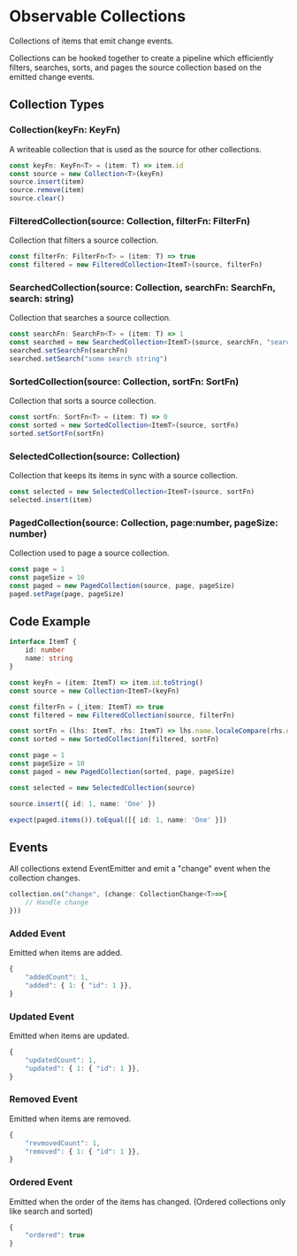 # Observable Collections

Collections of items that emit change events.

Collections can be hooked together to create a pipeline which efficiently filters, searches, sorts, and pages the source collection based on the emitted change events.

## Collection Types

### Collection(keyFn: KeyFn)

A writeable collection that is used as the source for other collections.

```typescript
const keyFn: KeyFn<T> = (item: T) => item.id
const source = new Collection<T>(keyFn)
source.insert(item)
source.remove(item)
source.clear()
```

### FilteredCollection(source: Collection, filterFn: FilterFn)

Collection that filters a source collection.

```typescript
const filterFn: FilterFn<T> = (item: T) => true
const filtered = new FilteredCollection<ItemT>(source, filterFn)
```

### SearchedCollection(source: Collection, searchFn: SearchFn, search: string)

Collection that searches a source collection.

```typescript
const searchFn: SearchFn<T> = (item: T) => 1
const searched = new SearchedCollection<ItemT>(source, searchFn, "search string")
searched.setSearchFn(searchFn)
searched.setSearch("some search string")
```

### SortedCollection(source: Collection, sortFn: SortFn)

Collection that sorts a source collection.

```typescript
const sortFn: SortFn<T> = (item: T) => 0
const sorted = new SortedCollection<ItemT>(source, sortFn)
sorted.setSortFn(sortFn)
```

### SelectedCollection(source: Collection)

Collection that keeps its items in sync with a source collection.

```typescript
const selected = new SelectedCollection<ItemT>(source, sortFn)
selected.insert(item)
```

### PagedCollection(source: Collection, page:number, pageSize: number)

Collection used to page a source collection.

```typescript
const page = 1
const pageSize = 10
const paged = new PagedCollection(source, page, pageSize)
paged.setPage(page, pageSize)
```

## Code Example

```typescript
interface ItemT {
    id: number
    name: string
}

const keyFn = (item: ItemT) => item.id.toString()
const source = new Collection<ItemT>(keyFn)

const filterFn = (_item: ItemT) => true
const filtered = new FilteredCollection(source, filterFn)

const sortFn = (lhs: ItemT, rhs: ItemT) => lhs.name.localeCompare(rhs.name)
const sorted = new SortedCollection(filtered, sortFn)

const page = 1
const pageSize = 10
const paged = new PagedCollection(sorted, page, pageSize)

const selected = new SelectedCollection(source)

source.insert({ id: 1, name: 'One' })

expect(paged.items()).toEqual([{ id: 1, name: 'One' }])
```

## Events

All collections extend EventEmitter and emit a "change" event when the collection changes.

``` typescript
collection.on("change", (change: CollectionChange<T>=>{
    // Handle change
}))
```

### Added Event

Emitted when items are added.

```js
{
    "addedCount": 1,
    "added": { 1: { "id": 1 }},
}
```

### Updated Event

Emitted when items are updated.

```js
{
    "updatedCount": 1,
    "updated": { 1: { "id": 1 }},
}
```

### Removed Event

Emitted when items are removed.

```js
{
    "revmovedCount": 1,
    "removed": { 1: { "id": 1 }},
}
```

### Ordered Event

Emitted when the order of the items has changed. (Ordered collections only like search and sorted)

```js
{
    "ordered": true
}
```
